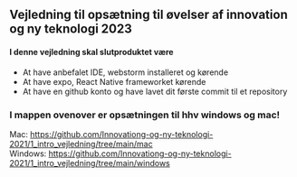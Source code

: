 ## Vejledning til opsætning til øvelser af innovation og ny teknologi 2023

#### I denne vejledning skal slutproduktet være
<ul>
    <li>At have anbefalet IDE, webstorm installeret og kørende</li>
    <li>At have expo, React Native frameworket kørende</li>
    <li>At have en github konto og have lavet dit første commit til et repository</li>
</ul> 

### I mappen ovenover er opsætningen til hhv windows og mac! 
Mac: https://github.com/Innovationg-og-ny-teknologi-2021/1_intro_vejledning/tree/main/mac <br>
Windows: https://github.com/Innovationg-og-ny-teknologi-2021/1_intro_vejledning/tree/main/windows
